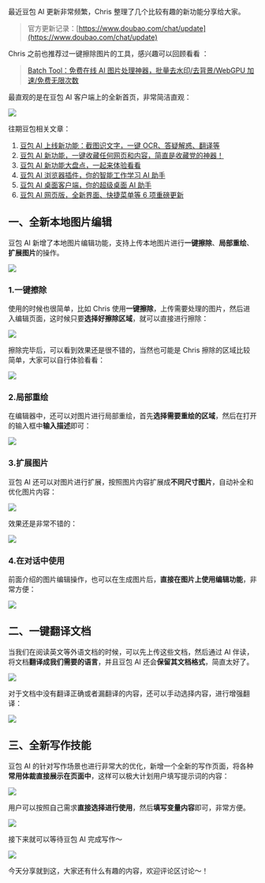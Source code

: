 最近豆包 AI 更新非常频繁，Chris 整理了几个比较有趣的新功能分享给大家。

> 官方更新记录：[https://www.doubao.com/chat/update](https://www.doubao.com/chat/update)

Chris 之前也推荐过一键擦除图片的工具，感兴趣可以回顾看看 ：

> [Batch Tool：免费在线 AI 图片处理神器，批量去水印/去背景/WebGPU 加速/免费无限次数](https://mp.weixin.qq.com/s/1rUL8VDq4y1lx75rppdbiA)

最直观的是在豆包 AI 客户端上的全新首页，非常简洁直观：

![](https://cdn.nlark.com/yuque/0/2024/png/186051/1729659939988-eb47f703-e6cd-4b38-8591-ca9ac5704159.png)

往期豆包相关文章：

1. [豆包 AI 上线新功能：截图识文字，一键 OCR、答疑解惑、翻译等](https://mp.weixin.qq.com/s/1ud77e5AheqM4LzdZ0rLvA)
2. [豆包 AI 新功能，一键收藏任何网页和内容，简直是收藏党的神器！](https://mp.weixin.qq.com/s?__biz=MzA5MjU0NzQ3Ng==&mid=2651424705&idx=1&sn=37d232001256ee866225797f70470073&scene=21#wechat_redirect)
3. [豆包 AI 新功能大盘点，一起来体验看看](https://mp.weixin.qq.com/s?__biz=MzA5MjU0NzQ3Ng==&mid=2651424221&idx=1&sn=b23ad8355dd24f06c36cf65912a48a98&scene=21#wechat_redirect)
4. [豆包 AI 浏览器插件，你的智能工作学习 AI 助手](https://mp.weixin.qq.com/s?__biz=MzA5MjU0NzQ3Ng==&mid=2651423832&idx=1&sn=5b44cc271ce69ddaf583bf3d2906cab0&scene=21#wechat_redirect)
5. [豆包 AI 桌面客户端，你的超级桌面 AI 助手](https://mp.weixin.qq.com/s?__biz=MzA5MjU0NzQ3Ng==&mid=2651423772&idx=1&sn=c79d828c4708a62e8fe89d67bf4002cd&scene=21#wechat_redirect)
6. [豆包 AI 网页版，全新界面、快捷菜单等 6 项重磅更新](https://mp.weixin.qq.com/s?__biz=MzA5MjU0NzQ3Ng==&mid=2651423719&idx=1&sn=87df1e0920c9ce9faccadd3dbc6eea81&scene=21#wechat_redirect)

## 一、全新本地图片编辑

豆包 AI 新增了本地图片编辑功能，支持上传本地图片进行**一键擦除**、**局部重绘**、**扩展图片**的操作。

![](https://cdn.nlark.com/yuque/0/2024/png/186051/1729656478902-50608e30-7fc0-4dfe-8339-09e59f2d4675.png)

### 1.一键擦除

使用的时候也很简单，比如 Chris 使用**一键擦除**，上传需要处理的图片，然后进入编辑页面，这时候只要**选择好擦除区域**，就可以直接进行擦除：

![](https://cdn.nlark.com/yuque/0/2024/png/186051/1729656818569-429053e7-ac18-482e-b539-9d0a26a02f5a.png)

擦除完毕后，可以看到效果还是很不错的，当然也可能是 Chris 擦除的区域比较简单，大家可以自行体验看看：

![](https://cdn.nlark.com/yuque/0/2024/png/186051/1729657060477-bcbb5617-a8d8-4a1c-ac9c-ed92cbaa0ea9.png)

### 2.局部重绘

在编辑器中，还可以对图片进行局部重绘，首先**选择需要重绘的区域**，然后在打开的输入框中**输入描述**即可：

![](https://cdn.nlark.com/yuque/0/2024/png/186051/1729657348683-ebc7abbc-a60a-4267-b64b-7d47824045df.png)

### 3.扩展图片

豆包 AI 还可以对图片进行扩展，按照图片内容扩展成**不同尺寸图片**，自动补全和优化图片内容：

![](https://cdn.nlark.com/yuque/0/2024/png/186051/1729657487381-35174e55-6070-4503-9dc0-fdf15e6a9d15.png)

效果还是非常不错的：

![](https://cdn.nlark.com/yuque/0/2024/png/186051/1729657514172-a26781c3-ed30-420f-aa60-579d58a043d9.png)

### 4.在对话中使用

前面介绍的图片编辑操作，也可以在生成图片后，**直接在图片上使用编辑功能**，非常方便：

![](https://cdn.nlark.com/yuque/0/2024/png/186051/1729656676782-dac5249c-66f3-4dd7-80d0-093c76bf0797.png)

## 二、一键翻译文档

当我们在阅读英文等外语文档的时候，可以先上传这些文档，然后通过 AI 伴读，将文档**翻译成我们需要的语言**，并且豆包 AI 还会**保留其文档格式**，简直太好了。

![](https://cdn.nlark.com/yuque/0/2024/png/186051/1729690619450-d980af56-c78d-431e-9055-4b2560755cb8.png)

对于文档中没有翻译正确或者漏翻译的内容，还可以手动选择内容，进行增强翻译：

![](https://cdn.nlark.com/yuque/0/2024/png/186051/1729690830029-d237bb20-e506-4860-b0b0-361993a04691.png)

## 三、全新写作技能

豆包 AI 的针对写作场景也进行非常大的优化，新增一个全新的写作页面，将各种**常用体裁直接展示在页面中**，这样可以极大计划用户填写提示词的内容：

![](https://cdn.nlark.com/yuque/0/2024/png/186051/1729673304550-f07d0b08-da80-47cd-9d72-c534573780cb.png)

用户可以按照自己需求**直接选择进行使用**，然后**填写变量内容**即可，非常方便。

![](https://cdn.nlark.com/yuque/0/2024/png/186051/1729673483254-e9afea2e-d5cf-414d-98cb-ba07a836b332.png)

接下来就可以等待豆包 AI 完成写作～

![](https://cdn.nlark.com/yuque/0/2024/png/186051/1729673588786-7dcdaac4-fc96-4cfd-87f8-41f590f547f6.png)

今天分享就到这，大家还有什么有趣的内容，欢迎评论区讨论～！
